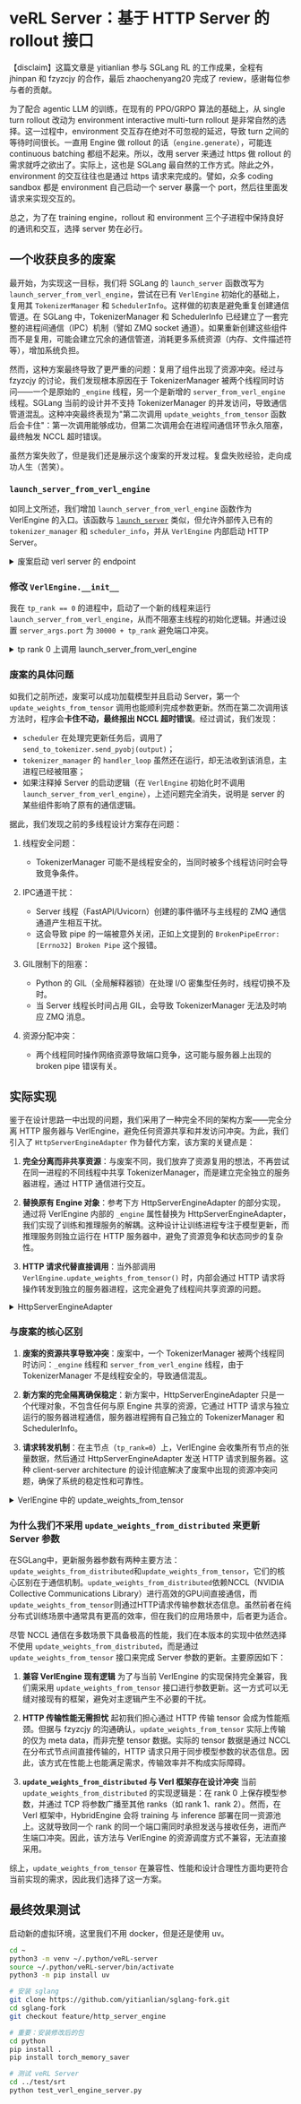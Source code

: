 # veRL Server：基于 HTTP Server 的 rollout 接口

【disclaim】这篇文章是 yitianlian 参与 SGLang RL 的工作成果，全程有 jhinpan 和 fzyzcjy 的合作，最后 zhaochenyang20 完成了 review，感谢每位参与者的贡献。

为了配合 agentic LLM 的训练，在现有的 PPO/GRPO 算法的基础上，从 single turn rollout 改动为 environment interactive multi-turn rollout 是非常自然的选择。这一过程中，environment 交互存在绝对不可忽视的延迟，导致 turn 之间的等待时间很长。一直用 Engine 做 rollout 的话（`engine.generate`），可能连 continuous batching 都组不起来。所以，改用 server 来通过 https 做 rollout 的需求就呼之欲出了。实际上，这也是 SGLang 最自然的工作方式。除此之外，environment 的交互往往也是通过 https 请求来完成的。譬如，众多 coding sandbox 都是 environment 自己启动一个 server 暴露一个 port，然后往里面发请求来实现交互的。

总之，为了在 training engine，rollout 和 environment 三个子进程中保持良好的通讯和交互，选择 server 势在必行。

## 一个收获良多的废案

最开始，为实现这一目标，我们将 SGLang 的 `launch_server` 函数改写为 `launch_server_from_verl_engine`，尝试在已有 `VerlEngine` 初始化的基础上，复用其 `TokenizerManager` 和 `SchedulerInfo`。这样做的初衷是避免重复创建通信管道。在 SGLang 中，TokenizerManager 和 SchedulerInfo 已经建立了一套完整的进程间通信（IPC）机制（譬如 ZMQ socket 通道）。如果重新创建这些组件而不是复用，可能会建立冗余的通信管道，消耗更多系统资源（内存、文件描述符等），增加系统负担。

然而，这种方案最终导致了更严重的问题：复用了组件出现了资源冲突。经过与 fzyzcjy 的讨论，我们发现根本原因在于 TokenizerManager 被两个线程同时访问——一个是原始的 `_engine` 线程，另一个是新增的 `server_from_verl_engine` 线程。SGLang 当前的设计并不支持 TokenizerManager 的并发访问，导致通信管道混乱。这种冲突最终表现为"第二次调用 `update_weights_from_tensor` 函数后会卡住"：第一次调用能够成功，但第二次调用会在进程间通信环节永久阻塞，最终触发 NCCL 超时错误。

虽然方案失败了，但是我们还是展示这个废案的开发过程。复盘失败经验，走向成功人生（苦笑）。

### `launch_server_from_verl_engine`

如同上文所述，我们增加 `launch_server_from_verl_engine` 函数作为 VerlEngine 的入口。该函数与 [`launch_server`](https://github.com/sgl-project/sglang/blob/ef9a378a209d970e0b5c48ae3eac6f2660d43faf/python/sglang/srt/entrypoints/http_server.py#L659) 类似，但允许外部传入已有的 `tokenizer_manager` 和 `scheduler_info`，并从 `VerlEngine` 内部启动 HTTP Server。

<details>
<summary>废案启动 verl server 的 endpoint</summary>

```python
def launch_server_from_verl_engine(
    tokenizer_manager: TokenizerManager,
    scheduler_info: Dict,
    server_args: ServerArgs,
    pipe_finish_writer: Optional[multiprocessing.connection.Connection] = None,
    launch_callback: Optional[Callable[[], None]] = None,
):

    set_global_state(
        _GlobalState(
            tokenizer_manager=tokenizer_manager,
            scheduler_info=scheduler_info,
        )
    )

    # Add api key authorization
    if server_args.api_key:
        add_api_key_middleware(app, server_args.api_key)

    # Add prometheus middleware
    if server_args.enable_metrics:
        add_prometheus_middleware(app)
        enable_func_timer()

    # Send a warmup request - we will create the thread launch it
    # in the lifespan after all other warmups have fired.
    warmup_thread = threading.Thread(
        target=_wait_and_warmup,
        args=(
            server_args,
            pipe_finish_writer,
            _global_state.tokenizer_manager.image_token_id,
            launch_callback,
        ),
    )
    app.warmup_thread = warmup_thread

    try:
        # Update logging configs
        set_uvicorn_logging_configs()
        app.server_args = server_args
        # Listen for HTTP requests
        uvicorn.run(
            app,
            host=server_args.host,
            port=server_args.port,
            log_level=server_args.log_level_http or server_args.log_level,
            timeout_keep_alive=5,
            loop="uvloop",
        )
    finally:
        warmup_thread.join()
```

</details>

### 修改 `VerlEngine.__init__`

我在 `tp_rank == 0` 的进程中，启动了一个新的线程来运行 `launch_server_from_verl_engine`，从而不阻塞主线程的初始化逻辑。并通过设置 `server_args.port` 为 `30000 + tp_rank` 避免端口冲突。

<details>
<summary>tp rank 0 上调用 launch_server_from_verl_engine</summary>

```python
class VerlEngine:
    def __init__(
        self,
        device_mesh_cpu: DeviceMesh,
        nnodes: int = 1,
        **kwargs,
    ):
        self._device_mesh_cpu = device_mesh_cpu
        self._tp_rank = device_mesh_cpu.get_local_rank()
        self._tp_size = device_mesh_cpu.size()
        tp_size_per_node = self._tp_size // nnodes
        node_rank = self._tp_rank // tp_size_per_node
        first_rank_in_node = self._tp_rank % tp_size_per_node == 0

        if first_rank_in_node:
            os.environ["SGLANG_BLOCK_NONZERO_RANK_CHILDREN"] = "0"
            self._engine = Engine(
                **kwargs, tp_size=self._tp_size, node_rank=node_rank, nnodes=nnodes
            )
        else:
            self._engine = None

        if self._tp_rank == 0:
            import copy

            new_server_args = copy.deepcopy(self._engine.server_args)
            new_server_args.port = 30000 + self._tp_rank
            print(f"launch_server_from_verl_engine {new_server_args.port}")

            def server_thread_wrapper(tokenizer_manager, scheduler_info, server_args):
                print(f"Server thread begin")
                launch_server_from_verl_engine(
                    tokenizer_manager=tokenizer_manager,
                    scheduler_info=scheduler_info,
                    server_args=server_args,
                )

            server_thread = threading.Thread(
                target=server_thread_wrapper,
                args=(
                    self._engine.tokenizer_manager,
                    self._engine.scheduler_info,
                    new_server_args,
                ),
                daemon=True,
            )
            server_thread.start()

        dist.barrier(group=self._device_mesh_cpu.get_group())
```

</details>

### 废案的具体问题

如我们之前所述，废案可以成功加载模型并且启动 Server，第一个 `update_weights_from_tensor` 调用也能顺利完成参数更新。然而在第二次调用该方法时，程序会**卡住不动，最终报出 NCCL 超时错误**。经过调试，我们发现：

- `scheduler` 在处理完更新任务后，调用了 `send_to_tokenizer.send_pyobj(output)`；
- `tokenizer_manager` 的 `handler_loop` 虽然还在运行，却无法收到该消息，主进程已经被阻塞；
- 如果注释掉 Server 的启动逻辑（在 `VerlEngine` 初始化时不调用 `launch_server_from_verl_engine`），上述问题完全消失，说明是 server 的某些组件影响了原有的通信逻辑。

据此，我们发现之前的多线程设计方案存在问题：

1. 线程安全问题：
    - TokenizerManager 可能不是线程安全的，当同时被多个线程访问时会导致竞争条件。

2. IPC通道干扰：
    - Server 线程（FastAPI/Uvicorn）创建的事件循环与主线程的 ZMQ 通信通道产生相互干扰。
    - 这会导致 pipe 的一端被意外关闭，正如上文提到的 `BrokenPipeError: [Errno32] Broken Pipe` 这个报错。

3. GIL限制下的阻塞：
    - Python 的 GIL（全局解释器锁）在处理 I/O 密集型任务时，线程切换不及时。
    - 当 Server 线程长时间占用 GIL，会导致 TokenizerManager 无法及时响应 ZMQ 消息。

4. 资源分配冲突：
    - 两个线程同时操作网络资源导致端口竞争，这可能与服务器上出现的 broken pipe 错误有关。

## 实际实现

鉴于在设计思路一中出现的问题，我们采用了一种完全不同的架构方案——完全分离 HTTP 服务器与 VerlEngine，避免任何资源共享和并发访问冲突。为此，我们引入了 `HttpServerEngineAdapter` 作为替代方案，该方案的关键点是：

1. **完全分离而非共享资源**：与废案不同，我们放弃了资源复用的想法，不再尝试在同一进程的不同线程中共享 TokenizerManager，而是建立完全独立的服务器进程，通过 HTTP 通信进行交互。

2. **替换原有 Engine 对象**：参考下方 HttpServerEngineAdapter 的部分实现，通过将 VerlEngine 内部的 `_engine` 属性替换为 HttpServerEngineAdapter，我们实现了训练和推理服务的解耦。这种设计让训练进程专注于模型更新，而推理服务则独立运行在 HTTP 服务器中，避免了资源竞争和状态同步的复杂性。

3. **HTTP 请求代替直接调用**：当外部调用 `VerlEngine.update_weights_from_tensor()` 时，内部会通过 HTTP 请求将操作转发到独立的服务器进程，这完全避免了线程间共享资源的问题。

<details>
<summary>HttpServerEngineAdapter</summary>

```python
if first_rank_in_node and "launch_server" not in kwargs:
    os.environ["SGLANG_BLOCK_NONZERO_RANK_CHILDREN"] = "0"
    self._engine = Engine(
        **kwargs, tp_size=self._tp_size, node_rank=node_rank, nnodes=nnodes
    )
elif "launch_server" in kwargs and kwargs["launch_server"]:
    del kwargs["launch_server"]
    if "server_args" in kwargs:
        # Directly load server_args
        server_args = kwargs["server_args"]
    else:
        # Construct server_args from kwargs
        if "log_level" not in kwargs:
            # Do not print logs by default
            kwargs["log_level"] = "error"
        server_args = ServerArgs(**kwargs)
    if self._tp_rank == 0:
        self._engine = HttpServerEngineAdapter(server_args)
    else:
        self._engine = None
else:
    self._engine = None
```
</details>

### 与废案的核心区别

1. **废案的资源共享导致冲突**：废案中，一个 TokenizerManager 被两个线程同时访问：`_engine` 线程和 `server_from_verl_engine` 线程，由于 TokenizerManager 不是线程安全的，导致通信混乱。

2. **新方案的完全隔离确保稳定**：新方案中，HttpServerEngineAdapter 只是一个代理对象，不包含任何与原 Engine 共享的资源，它通过 HTTP 请求与独立运行的服务器进程通信，服务器进程拥有自己独立的 TokenizerManager 和 SchedulerInfo。

3. **请求转发机制**：在主节点（`tp_rank=0`）上，VerlEngine 会收集所有节点的张量数据，然后通过 HttpServerEngineAdapter 发送 HTTP 请求到服务器。这种 client-server architecture 的设计彻底解决了废案中出现的资源冲突问题，确保了系统的稳定性和可靠性。

<details>
<summary>VerlEngine 中的 update_weights_from_tensor</summary>

```python
# VerlEngine 中的 update_weights_from_tensor
if self._tp_rank == 0:  # 只有主节点发送 HTTP 请求
    self._engine.update_weights_from_tensor(
        named_tensors=[(name, LocalSerializedTensor(values=gathered_serialized_tensors))],
        # 其他参数...
    )
```

</details>

### 为什么我们不采用 `update_weights_from_distributed` 来更新 Server 参数

在SGLang中，更新服务器参数有两种主要方法：`update_weights_from_distributed`和`update_weights_from_tensor`，它们的核心区别在于通信机制。`update_weights_from_distributed`依赖NCCL（NVIDIA Collective Communications Library）进行高效的GPU间直接通信，而`update_weights_from_tensor`则通过HTTP请求传输参数状态信息。虽然前者在纯分布式训练场景中通常具有更高的效率，但在我们的应用场景中，后者更为适合。

尽管 NCCL 通信在多数场景下具备极高的性能，我们在本版本的实现中依然选择不使用 `update_weights_from_distributed`，而是通过 `update_weights_from_tensor` 接口来完成 Server 参数的更新。主要原因如下：

1. **兼容 VerlEngine 现有逻辑**
   为了与当前 VerlEngine 的实现保持完全兼容，我们需采用 `update_weights_from_tensor` 接口进行参数更新。这一方式可以无缝对接现有的框架，避免对主逻辑产生不必要的干扰。

2. **HTTP 传输性能无需担忧**
   起初我们担心通过 HTTP 传输 tensor 会成为性能瓶颈。但据与 fzyzcjy 的沟通确认，`update_weights_from_tensor` 实际上传输的仅为 meta data，而非完整 tensor 数据。实际的 tensor 数据是通过 NCCL 在分布式节点间直接传输的，HTTP 请求只用于同步模型参数的状态信息。因此，该方式在性能上也能满足需求，传输效率并不构成实际障碍。

3. **`update_weights_from_distributed` 与 Verl 框架存在设计冲突**
   当前 `update_weights_from_distributed` 的实现逻辑是：在 rank 0 上保存模型参数，并通过 TCP 将参数广播至其他 ranks（如 rank 1、rank 2）。然而，在 Verl 框架中，HybridEngine 会将 training 与 inference 部署在同一资源池上。这就导致同一个 rank 的同一个端口需同时承担发送与接收任务，进而产生端口冲突。因此，该方法与 VerlEngine 的资源调度方式不兼容，无法直接采用。

综上，`update_weights_from_tensor` 在兼容性、性能和设计合理性方面均更符合当前实现的需求，因此我们选择了这一方案。

## 最终效果测试

启动新的虚拟环境，这里我们不用 docker，但是还是使用 uv。

```bash
cd ~
python3 -m venv ~/.python/veRL-server
source ~/.python/veRL-server/bin/activate
python3 -m pip install uv

# 安装 sglang
git clone https://github.com/yitianlian/sglang-fork.git
cd sglang-fork
git checkout feature/http_server_engine

# 重要：安装修改后的包
cd python
pip install .
pip install torch_memory_saver

# 测试 veRL Server
cd ../test/srt
python test_verl_engine_server.py
```